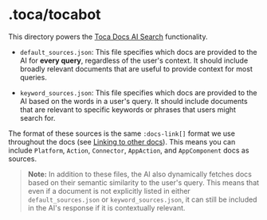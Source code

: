 # .toca/tocabot

This directory powers the [Toca Docs AI Search](../../src/common/documentation_ai.md) functionality.

- `default_sources.json`: This file specifies which docs are provided to the AI for **every query**, regardless of the user's context. It should include broadly relevant documents that are useful to provide context for most queries.

- `keyword_sources.json`: This file specifies which docs are provided to the AI based on the words in a user's query. It should include documents that are relevant to specific keywords or phrases that users might search for.

The format of these sources is the same `:docs-link[]` format we use throughout the docs (see [Linking to other docs](../../README.md#linking-to-other-docs)). This means you can include `Platform`, `Action`, `Connector`, `AppAction`, and `AppComponent` docs as sources.

> **Note:** In addition to these files, the AI also dynamically fetches docs based on their semantic similarity to the user's query. This means that even if a document is not explicitly listed in either `default_sources.json` or `keyword_sources.json`, it can still be included in the AI's response if it is contextually relevant.